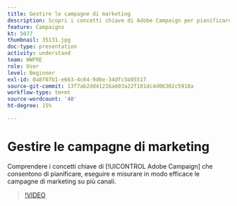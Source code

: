 ```yaml
---
title: Gestire le campagne di marketing
description: Scopri i concetti chiave di Adobe Campaign per pianificare, eseguire e misurare in modo efficace le campagne di marketing su più canali.
feature: Campaigns
kt: 5077
thumbnail: 35131.jpg
doc-type: presentation
activity: understand
team: WWFRE
role: User
level: Beginner
exl-id: 0a8f07b1-e663-4c64-9d6e-34dfc5b05517
source-git-commit: 13f7ab2dd41216a603a22f181dc4d06302c5918a
workflow-type: tm+mt
source-wordcount: '40'
ht-degree: 15%

---
```


# Gestire le campagne di marketing

Comprendere i concetti chiave di [!UICONTROL Adobe Campaign] che consentono di pianificare, eseguire e misurare in modo efficace le campagne di marketing su più canali.

>[!VIDEO](https://video.tv.adobe.com/v/35131?quality=12&learn=on)
